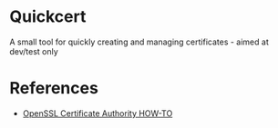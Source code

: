 # Quickcert

A small tool for quickly creating and managing certificates - aimed at dev/test only


# References

* [OpenSSL Certificate Authority HOW-TO](https://jamielinux.com/docs/openssl-certificate-authority/index.html)